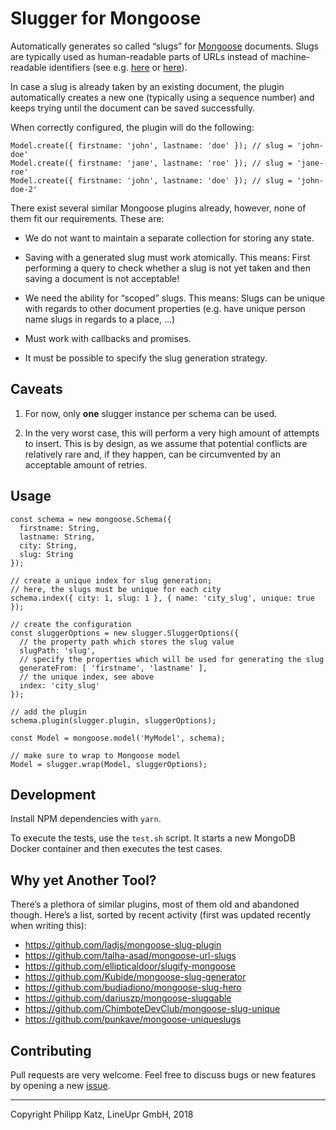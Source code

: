 Slugger for Mongoose
====================

Automatically generates so called “slugs” for [Mongoose](http://mongoosejs.com) documents. Slugs are typically used as human-readable parts of URLs instead of machine-readable identifiers (see e.g. [here](https://stackoverflow.com/questions/427102/what-is-a-slug-in-django) or [here](https://stackoverflow.com/questions/19335215/what-is-a-slug)).

In case a slug is already taken by an existing document, the plugin automatically creates a new one (typically using a sequence number) and keeps trying until the document can be saved successfully.

When correctly configured, the plugin will do the following:

```
Model.create({ firstname: 'john', lastname: 'doe' }); // slug = 'john-doe'
Model.create({ firstname: 'jane', lastname: 'roe' }); // slug = 'jane-roe'
Model.create({ firstname: 'john', lastname: 'doe' }); // slug = 'john-doe-2'
```

There exist several similar Mongoose plugins already, however, none of them fit our requirements. These are:

* We do not want to maintain a separate collection for storing any state.

* Saving with a generated slug must work atomically. This means: First performing a query to check whether a slug is not yet taken and then saving a document is not acceptable!

* We need the ability for “scoped” slugs. This means: Slugs can be unique with regards to other document properties (e.g. have unique person name slugs in regards to a place, …)

* Must work with callbacks and promises.

* It must be possible to specify the slug generation strategy.

Caveats
-------

1. For now, only **one** slugger instance per schema can be used.

2. In the very worst case, this will perform a very high amount of attempts to insert. This is by design, as we assume that potential conflicts are relatively rare and, if they happen, can be circumvented by an acceptable amount of retries.


Usage
-----

```
const schema = new mongoose.Schema({
  firstname: String,
  lastname: String,
  city: String,
  slug: String
});

// create a unique index for slug generation;
// here, the slugs must be unique for each city
schema.index({ city: 1, slug: 1 }, { name: 'city_slug', unique: true });

// create the configuration
const sluggerOptions = new slugger.SluggerOptions({
  // the property path which stores the slug value
  slugPath: 'slug',
  // specify the properties which will be used for generating the slug
  generateFrom: [ 'firstname', 'lastname' ],
  // the unique index, see above
  index: 'city_slug'
});

// add the plugin
schema.plugin(slugger.plugin, sluggerOptions);

const Model = mongoose.model('MyModel', schema);

// make sure to wrap to Mongoose model
Model = slugger.wrap(Model, sluggerOptions);
```

Development
-----------

Install NPM dependencies with `yarn`.

To execute the tests, use the `test.sh` script. It starts a new MongoDB Docker container and then executes the test cases.


Why yet Another Tool?
---------------------

There’s a plethora of similar plugins, most of them old and abandoned though. Here’s a list, sorted by recent activity (first was updated recently when writing this):

* https://github.com/ladjs/mongoose-slug-plugin
* https://github.com/talha-asad/mongoose-url-slugs
* https://github.com/ellipticaldoor/slugify-mongoose
* https://github.com/Kubide/mongoose-slug-generator
* https://github.com/budiadiono/mongoose-slug-hero
* https://github.com/dariuszp/mongoose-sluggable
* https://github.com/ChimboteDevClub/mongoose-slug-unique
* https://github.com/punkave/mongoose-uniqueslugs



Contributing
------------

Pull requests are very welcome. Feel free to discuss bugs or new features by opening a new [issue](https://github.com/qqilihq/mongoose-slugger/issues).

- - -

Copyright Philipp Katz, LineUpr GmbH, 2018
